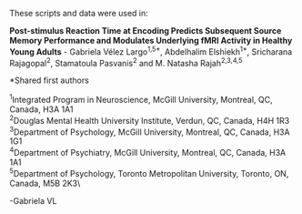 These scripts and data were used in:

**Post-stimulus Reaction Time at Encoding Predicts Subsequent Source Memory Performance and Modulates Underlying fMRI Activity in Healthy Young Adults** - Gabriela Vélez Largo<sup>1,5*</sup>, Abdelhalim Elshiekh<sup>1*</sup>, Sricharana Rajagopal<sup>2</sup>, Stamatoula Pasvanis<sup>2</sup> and M. Natasha Rajah<sup>2,3,4,5</sup>

*Shared first authors

<sup>1</sup>Integrated Program in Neuroscience, McGill University, Montreal, QC, Canada, H3A 1A1\
<sup>2</sup>Douglas Mental Health University Institute, Verdun, QC, Canada, H4H 1R3\
<sup>3</sup>Department of Psychology, McGill University, Montreal, QC, Canada, H3A 1G1\
<sup>4</sup>Department of Psychiatry, McGill University, Montreal, QC, Canada, H3A 1A1\
<sup>5</sup>Department of Psychology, Toronto Metropolitan University, Toronto, ON, Canada, M5B 2K3\

-Gabriela VL
